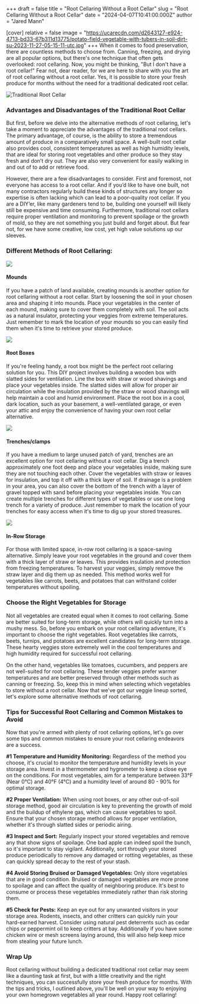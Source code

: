 +++
draft = false
title = "Root Cellaring Without a Root Cellar"
slug = "Root Cellaring Without a Root Cellar"
date = "2024-04-07T10:41:00.000Z"
author = "Jared Mann"

[cover]
relative = false
image = "https://ucarecdn.com/d2643127-e924-4713-bd33-67b311d13775/potato-field-vegetable-with-tubers-in-soil-dirt-su-2023-11-27-05-15-11-utc.jpg"
+++
When it comes to food preservation, there are countless methods to choose from. Canning, freezing, and drying are all popular options, but there's one technique that often gets overlooked: root cellaring. Now, you might be thinking, "But I don't have a root cellar!" Fear not, dear reader, for we are here to share with you the art of root cellaring without a root cellar. Yes, it is possible to store your fresh produce for months without the need for a traditional dedicated root cellar. 

![Traditional Root Cellar](https://ucarecdn.com/fd324e39-53c1-4a89-baee-4f9d3820b53c/1_root_cellar.jpg)

### Advantages and Disadvantages of the Traditional Root Cellar

But first, before we delve into the alternative methods of root cellaring, let's take a moment to appreciate the advantages of the traditional root cellars. The primary advantage, of course, is the ability to store a tremendous amount of produce in a comparatively small space. A well-built root cellar also provides cool, consistent temperatures as well as high humidity levels, that are ideal for storing root vegetables and other produce so they stay fresh and don’t dry out. They are also very convenient for easily walking in and out of to add or retrieve food. 

However, there are a few disadvantages to consider. First and foremost, not everyone has access to a root cellar. And if you’d like to have one built, not many contractors regularly build these kinds of structures any longer so expertise is often lacking which can lead to a poor-quality root cellar. If you are a DIY’er, like many gardeners tend to be, building one yourself will likely still be expensive and time consuming.  Furthermore, traditional root cellars require proper ventilation and monitoring to prevent spoilage or the growth of mold, so they are not something you just build and forget about. But fear not, for we have some creative, low cost, yet high value solutions up our sleeves.

### Different Methods of Root Cellaring:

![](https://ucarecdn.com/1cafcdaa-1acc-43be-8bcb-36928229bb56/2_Mounds.jpg)

#### Mounds

If you have a patch of land available, creating mounds is another option for root cellaring without a root cellar. Start by loosening the soil in your chosen area and shaping it into mounds. Place your vegetables in the center of each mound, making sure to cover them completely with soil. The soil acts as a natural insulator, protecting your veggies from extreme temperatures. Just remember to mark the location of your mounds so you can easily find them when it's time to retrieve your stored produce.

![](https://ucarecdn.com/69205d04-d28f-4189-90d7-4174abab1ca9/3_Root_Box.jpg)

#### Root Boxes

If you're feeling handy, a root box might be the perfect root cellaring solution for you. This DIY project involves building a wooden box with slatted sides for ventilation. Line the box with straw or wood shavings and place your vegetables inside. The slatted sides will allow for proper air circulation while the insulation provided by the straw or wood shavings will help maintain a cool and humid environment. Place the root box in a cool, dark location, such as your basement, a well-ventilated garage, or even your attic and enjoy the convenience of having your own root cellar alternative.

![](https://ucarecdn.com/aad3fc00-b20f-4439-af98-ac35777acf05/4_Trench.jpg)

#### Trenches/clamps

If you have a medium to large unused patch of yard, trenches are an excellent option for root cellaring without a root cellar. Dig a trench approximately one foot deep and place your vegetables inside, making sure they are not touching each other. Cover the vegetables with straw or leaves for insulation, and top it off with a thick layer of soil. If drainage is a problem in your area, you can also cover the bottom of the trench with a layer of gravel topped with sand before placing your vegetables inside. You can create multiple trenches for different types of vegetables or use one long trench for a variety of produce. Just remember to mark the location of your trenches for easy access when it's time to dig up your stored treasures.

![](https://ucarecdn.com/1b4fed15-9017-40dc-a3cf-87787d429bbf/5_Carrots_In-row.JPG)

#### In-Row Storage

For those with limited space, in-row root cellaring is a space-saving alternative. Simply leave your root vegetables in the ground and cover them with a thick layer of straw or leaves. This provides insulation and protection from freezing temperatures. To harvest your veggies, simply remove the straw layer and dig them up as needed. This method works well for vegetables like carrots, beets, and potatoes that can withstand colder temperatures without spoiling.

### Choose the Right Vegetables for Storage

Not all vegetables are created equal when it comes to root cellaring. Some are better suited for long-term storage, while others will quickly turn into a mushy mess. So, before you embark on your root cellaring adventure, it's important to choose the right vegetables. Root vegetables like carrots, beets, turnips, and potatoes are excellent candidates for long-term storage. These hearty veggies store extremely well in the cool temperatures and high humidity required for successful root cellaring.

On the other hand, vegetables like tomatoes, cucumbers, and peppers are not well-suited for root cellaring. These tender veggies prefer warmer temperatures and are better preserved through other methods such as canning or freezing. So, keep this in mind when selecting which vegetables to store without a root cellar. Now that we've got our veggie lineup sorted, let's explore some alternative methods of root cellaring.

### Tips for Successful Root Cellaring and Common Mistakes to Avoid

Now that you're armed with plenty of root cellaring options, let's go over some tips and common mistakes to ensure your root cellaring endeavors are a success.

**\#1 Temperature and Humidity Monitoring:** Regardless of the method you choose, it's crucial to monitor the temperature and humidity levels in your storage area. Invest in a thermometer and hygrometer to keep a close eye on the conditions. For most vegetables, aim for a temperature between 33°F (Near 0°C) and 40°F (4°C) and a humidity level of around 80 - 90% for optimal storage.

**\#2 Proper Ventilation:** When using root boxes, or any other out-of-soil storage method, good air circulation is key to preventing the growth of mold and the buildup of ethylene gas, which can cause vegetables to spoil. Ensure that your chosen storage method allows for proper ventilation, whether it's through slatted sides or periodic airing. 

**\#3 Inspect and Sort:** Regularly inspect your stored vegetables and remove any that show signs of spoilage. One bad apple can indeed spoil the bunch, so it's important to stay vigilant. Additionally, sort through your stored produce periodically to remove any damaged or rotting vegetables, as these can quickly spread decay to the rest of your stash.

**\#4 Avoid Storing Bruised or Damaged Vegetables:** Only store vegetables that are in good condition. Bruised or damaged vegetables are more prone to spoilage and can affect the quality of neighboring produce. It's best to consume or process these vegetables immediately rather than risk storing them.

**\#5 Check for Pests:** Keep an eye out for any unwanted visitors in your storage area. Rodents, insects, and other critters can quickly ruin your hard-earned harvest. Consider using natural pest deterrents such as cedar chips or peppermint oil to keep critters at bay. Additionally if you have some chicken wire or mesh screens laying around, this will also help keep mice from stealing your future lunch. 

### Wrap Up

Root cellaring without building a dedicated traditional root cellar may seem like a daunting task at first, but with a little creativity and the right techniques, you can successfully store your fresh produce for months. With the tips and tricks, I outlined above, you'll be well on your way to enjoying your own homegrown vegetables all year round. Happy root cellaring!
